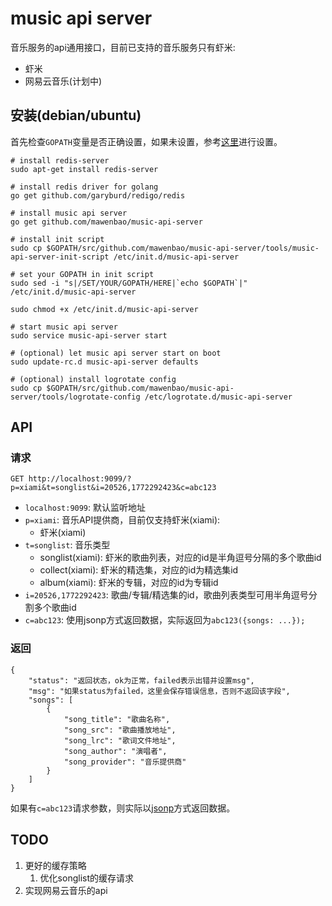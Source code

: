 # music api server

音乐服务的api通用接口，目前已支持的音乐服务只有虾米:

* 虾米
* 网易云音乐(计划中)

## 安装(debian/ubuntu)

首先检查`GOPATH`变量是否正确设置，如果未设置，参考[这里](http://blog.atime.me/note/golang-summary.html#3867e350ebb33a487c4ac5f7787e1c29)进行设置。

    # install redis-server
    sudo apt-get install redis-server

    # install redis driver for golang
    go get github.com/garyburd/redigo/redis

    # install music api server
    go get github.com/mawenbao/music-api-server

    # install init script
    sudo cp $GOPATH/src/github.com/mawenbao/music-api-server/tools/music-api-server-init-script /etc/init.d/music-api-server

    # set your GOPATH in init script
    sudo sed -i "s|/SET/YOUR/GOPATH/HERE|`echo $GOPATH`|" /etc/init.d/music-api-server

    sudo chmod +x /etc/init.d/music-api-server

    # start music api server
    sudo service music-api-server start

    # (optional) let music api server start on boot
    sudo update-rc.d music-api-server defaults

    # (optional) install logrotate config
    sudo cp $GOPATH/src/github.com/mawenbao/music-api-server/tools/logrotate-config /etc/logrotate.d/music-api-server

## API

### 请求

    GET http://localhost:9099/?p=xiami&t=songlist&i=20526,1772292423&c=abc123

* `localhost:9099`: 默认监听地址
* `p=xiami`: 音乐API提供商，目前仅支持虾米(xiami):
    * 虾米(xiami)
* `t=songlist`: 音乐类型
    * songlist(xiami): 虾米的歌曲列表，对应的id是半角逗号分隔的多个歌曲id
    * collect(xiami): 虾米的精选集，对应的id为精选集id
    * album(xiami): 虾米的专辑，对应的id为专辑id
* `i=20526,1772292423`: 歌曲/专辑/精选集的id，歌曲列表类型可用半角逗号分割多个歌曲id
* `c=abc123`: 使用jsonp方式返回数据，实际返回为`abc123({songs: ...});`

### 返回

    {
        "status": "返回状态，ok为正常，failed表示出错并设置msg",
        "msg": "如果status为failed，这里会保存错误信息，否则不返回该字段",
        "songs": [
            {
                "song_title": "歌曲名称",
                "song_src": "歌曲播放地址",
                "song_lrc": "歌词文件地址",
                "song_author": "演唱者",
                "song_provider": "音乐提供商"
            }
        ]
    }   

如果有`c=abc123`请求参数，则实际以[jsonp](http://en.wikipedia.org/wiki/JSONP)方式返回数据。

## TODO

1. 更好的缓存策略
    1. 优化songlist的缓存请求
2. 实现网易云音乐的api

